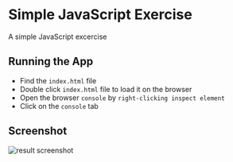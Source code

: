 # Simple JavaScript Exercise

A simple JavaScript excercise

## Running the App

- Find the `index.html` file
- Double click `index.html` file to load it on the browser
- Open the browser `console` by `right-clicking inspect element`
- Click on the `console` tab

## Screenshot

![result screenshot]('screenshot.png')
